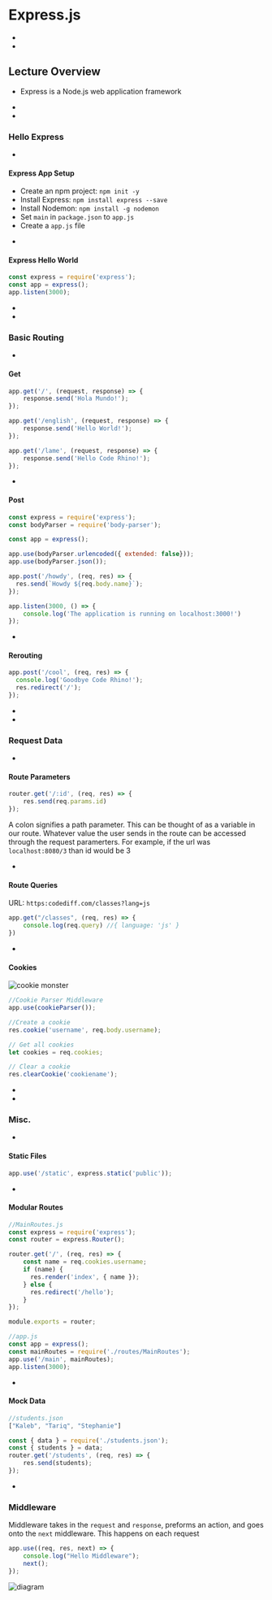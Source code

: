 # Express.js

-
-
## Lecture Overview
* Express is a Node.js web application framework

-
-
### Hello Express

-
#### Express App Setup

* Create an npm project: `npm init -y`
* Install Express: `npm install express --save`
* Install Nodemon: `npm install -g nodemon`
* Set `main` in `package.json` to `app.js` 
* Create a `app.js` file

-
#### Express Hello World
```javascript
const express = require('express');
const app = express();
app.listen(3000);
```

-
-
### Basic Routing

-
#### Get
```javascript
app.get('/', (request, response) => {
    response.send('Hola Mundo!');
});

app.get('/english', (request, response) => {
    response.send('Hello World!');
});

app.get('/lame', (request, response) => {
    response.send('Hello Code Rhino!');
});
```

-
#### Post
```javascript
const express = require('express');
const bodyParser = require('body-parser');

const app = express();

app.use(bodyParser.urlencoded({ extended: false}));
app.use(bodyParser.json());

app.post('/howdy', (req, res) => {
  res.send(`Howdy ${req.body.name}`);
});

app.listen(3000, () => {
    console.log('The application is running on localhost:3000!')
});
```

-
#### Rerouting
```javascript
app.post('/cool', (req, res) => {
  console.log('Goodbye Code Rhino!');
  res.redirect('/');
});
```

-
-
### Request Data

-
#### Route Parameters
```javascript
router.get('/:id', (req, res) => {
    res.send(req.params.id)
});
```
A colon signifies a path parameter. This can be thought of as a variable in our route. Whatever value the user sends in the route can be accessed through the request paramerters. For example, if the url was `localhost:8080/3` than id would be 3

-
#### Route Queries
URL: `https:codediff.com/classes?lang=js`

```javascript
app.get("/classes", (req, res) => {
    console.log(req.query) //{ language: 'js' }
})
```

-
#### Cookies
![cookie monster](https://media.giphy.com/media/bAlYQOugzX9sY/giphy.gif)


```javascript
//Cookie Parser Middleware
app.use(cookieParser());

//Create a cookie
res.cookie('username', req.body.username);

// Get all cookies
let cookies = req.cookies;

// Clear a cookie
res.clearCookie('cookiename');
```

-
-
### Misc.

-
#### Static Files 
```javascript
app.use('/static', express.static('public'));
```

-
#### Modular Routes
```javascript
//MainRoutes.js
const express = require('express');
const router = express.Router();

router.get('/', (req, res) => {
    const name = req.cookies.username;
    if (name) {
      res.render('index', { name });
    } else {
      res.redirect('/hello');
    }
});

module.exports = router;
```

```javascript
//app.js
const app = express();
const mainRoutes = require('./routes/MainRoutes');
app.use('/main', mainRoutes);
app.listen(3000);
```

-
#### Mock Data

```javascript
//students.json
["Kaleb", "Tariq", "Stephanie"]
```
```javascript
const { data } = require('./students.json');
const { students } = data;
router.get('/students', (req, res) => {
    res.send(students);
});
``` 

-
### Middleware

Middleware takes in the `request` and `response`, preforms an action, and goes onto the `next` middleware. This happens on each request

```javascript
app.use((req, res, next) => { 
    console.log("Hello Middleware");
    next();
});
```

![diagram](https://res.cloudinary.com/practicaldev/image/fetch/s--BooDKgDv--/c_limit%2Cf_auto%2Cfl_progressive%2Cq_auto%2Cw_880/https://dev-to-uploads.s3.amazonaws.com/i/babo58difyn1wkvyg8zv.png)
